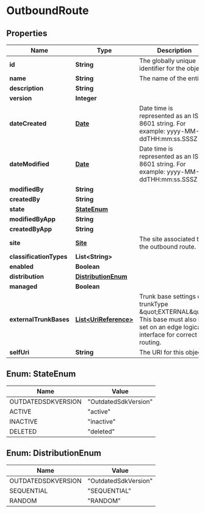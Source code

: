 
# OutboundRoute

## Properties
Name | Type | Description | Notes
------------ | ------------- | ------------- | -------------
**id** | **String** | The globally unique identifier for the object. |  [optional]
**name** | **String** | The name of the entity. | 
**description** | **String** |  |  [optional]
**version** | **Integer** |  |  [optional]
**dateCreated** | [**Date**](Date.md) | Date time is represented as an ISO-8601 string. For example: yyyy-MM-ddTHH:mm:ss.SSSZ |  [optional]
**dateModified** | [**Date**](Date.md) | Date time is represented as an ISO-8601 string. For example: yyyy-MM-ddTHH:mm:ss.SSSZ |  [optional]
**modifiedBy** | **String** |  |  [optional]
**createdBy** | **String** |  |  [optional]
**state** | [**StateEnum**](#StateEnum) |  |  [optional]
**modifiedByApp** | **String** |  |  [optional]
**createdByApp** | **String** |  |  [optional]
**site** | [**Site**](Site.md) | The site associated to the outbound route. | 
**classificationTypes** | **List&lt;String&gt;** |  |  [optional]
**enabled** | **Boolean** |  |  [optional]
**distribution** | [**DistributionEnum**](#DistributionEnum) |  |  [optional]
**managed** | **Boolean** |  |  [optional]
**externalTrunkBases** | [**List&lt;UriReference&gt;**](UriReference.md) | Trunk base settings of trunkType \&quot;EXTERNAL\&quot;.  This base must also be set on an edge logical interface for correct routing. |  [optional]
**selfUri** | **String** | The URI for this object |  [optional]


<a name="StateEnum"></a>
## Enum: StateEnum
Name | Value
---- | -----
OUTDATEDSDKVERSION | &quot;OutdatedSdkVersion&quot;
ACTIVE | &quot;active&quot;
INACTIVE | &quot;inactive&quot;
DELETED | &quot;deleted&quot;


<a name="DistributionEnum"></a>
## Enum: DistributionEnum
Name | Value
---- | -----
OUTDATEDSDKVERSION | &quot;OutdatedSdkVersion&quot;
SEQUENTIAL | &quot;SEQUENTIAL&quot;
RANDOM | &quot;RANDOM&quot;



